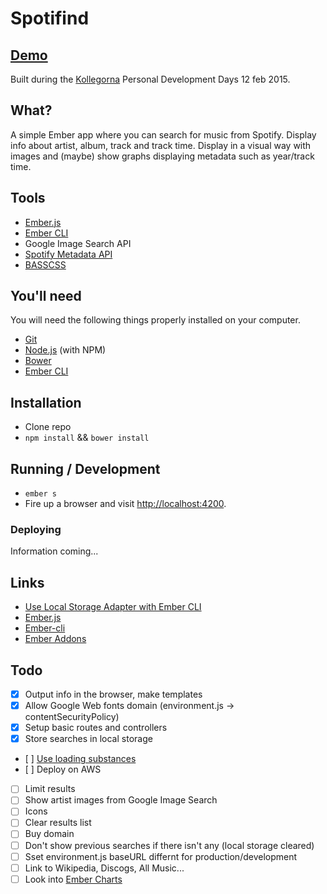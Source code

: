 # Spotifind

## [Demo](http://labs.urre.me/spotifind/)

Built during the [Kollegorna](http://kollegorna.se) Personal Development Days 12 feb 2015.

## What?

A simple Ember app where you can search for music from Spotify. Display info about artist, album, track and track time. Display in a visual way with images and (maybe) show graphs displaying metadata such as year/track time.

## Tools
+ [Ember.js](http://emberjs.com/)
+ [Ember CLI](http://www.ember-cli.com/)
+ Google Image Search API
+ [Spotify Metadata API](https://developer.spotify.com/web-api/)
+ [BASSCSS](basscss.com)

## You'll need

You will need the following things properly installed on your computer.

* [Git](http://git-scm.com/)
* [Node.js](http://nodejs.org/) (with NPM)
* [Bower](http://bower.io/)
* [Ember CLI](http://www.ember-cli.com/)

## Installation

+ Clone repo
+ `npm install` && `bower install`

## Running / Development

+ `ember s`
+ Fire up a browser and visit [http://localhost:4200](http://localhost:4200).

### Deploying

Information coming...

## Links
+ [Use Local Storage Adapter with Ember CLI](http://stackoverflow.com/questions/24327090/how-to-import-module-ember-localstorage-adapter-with-ember-cli)
+ [Ember.js](http://emberjs.com/)
+ [Ember-cli](http://www.ember-cli.com/)
+ [Ember Addons](http://www.emberaddons.com/)

## Todo

- [x] Output info in the browser, make templates
- [x] Allow Google Web fonts domain (environment.js -> contentSecurityPolicy)
- [x] Setup basic routes and controllers
- [x] Store searches in local storage
- [ ] [Use loading substances](http://emberjs.com/guides/routing/loading-and-error-substates/)
- [ ] Deploy on AWS
- [ ] Limit results
- [ ] Show artist images from Google Image Search
- [ ] Icons
- [ ] Clear results list
- [ ] Buy domain
- [ ] Don't show previous searches if there isn't any (local storage cleared)
- [ ] Sset environment.js baseURL differnt for production/development
- [ ] Link to Wikipedia, Discogs, All Music...
- [ ] Look into [Ember Charts](http://addepar.github.io/#/ember-charts/)